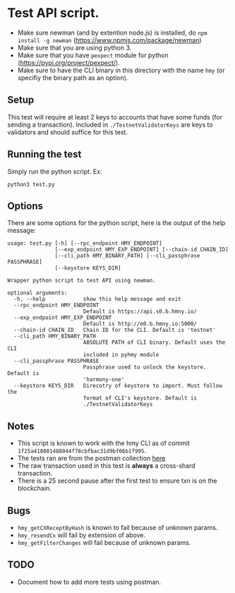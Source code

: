 # Test API script.

- Make sure newman (and by extention node.js) is installed, do `npm install -g newman` (https://www.npmjs.com/package/newman)
- Make sure that you are using python 3. 
- Make sure that you have `pexpect` module for python (https://pypi.org/project/pexpect/). 
- Make sure to have the CLI binary in this directory with the name `hmy` (or specifiy the binary path as an option).

## Setup
This test will require at least 2 keys to accounts that have some funds (for sending a transaction).
Included in `./TestnetValidatorKeys` are keys to validators and should suffice for this test.

## Running the test
Simply run the python script. Ex:
```
python3 test.py
```

## Options
There are some options for the python script, here is the output of the help message:
```
usage: test.py [-h] [--rpc_endpoint HMY_ENDPOINT]
               [--exp_endpoint HMY_EXP_ENDPOINT] [--chain-id CHAIN_ID]
               [--cli_path HMY_BINARY_PATH] [--cli_passphrase PASSPHRASE]
               [--keystore KEYS_DIR]

Wrapper python script to test API using newman.

optional arguments:
  -h, --help            show this help message and exit
  --rpc_endpoint HMY_ENDPOINT
                        Default is https://api.s0.b.hmny.io/
  --exp_endpoint HMY_EXP_ENDPOINT
                        Default is http://e0.b.hmny.io:5000/
  --chain-id CHAIN_ID   Chain ID for the CLI. Default is 'testnet'
  --cli_path HMY_BINARY_PATH
                        ABSOLUTE PATH of CLI binary. Default uses the CLI
                        included in pyhmy module
  --cli_passphrase PASSPHRASE
                        Passphrase used to unlock the keystore. Default is
                        'harmony-one'
  --keystore KEYS_DIR   Direcotry of keystore to import. Must follow the
                        format of CLI's keystore. Default is
                        ./TestnetValidatorKeys
```

## Notes
  - This script is known to work with the hmy CLI as of commit `1f25a418001488044f78cbfbac31d9bf06b1f995`.
  - The tests ran are from the postman collection [here](https://harmony.postman.co/collections/8474019-7232849f-cafd-4385-96b5-67513f9e37d3?version=latest&workspace=4f2f1b50-78d3-43c5-8070-5c563fd22e3b)
  - The raw transaction used in this test is **always** a cross-shard transaction. 
  - There is a 25 second pause after the first test to ensure txn is on the blockchain.

## Bugs
  - `hmy_getCXReceptByHash` is known to fail because of unknown params.
  - `hmy_resendCx` will fail by extension of above.
  - `hmy_getFilterChanges` will fail because of unknown params. 

## TODO
  - Document how to add more tests using postman. 

